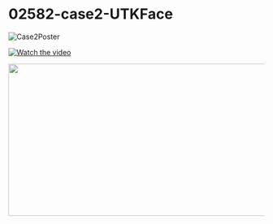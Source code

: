 # 02582-case2-UTKFace

![Case2Poster](https://github.com/PlevanTem/02582-case2-UTKFace/assets/43092163/99e9f476-bbec-4cce-b8ff-957847511b8a)

[![Watch the video](https://img.youtube.com/vi/tB8KjiyGbUw/hqdefault.jpg)](https://www.youtube.com/embed/tB8KjiyGbUw)

[<img src="https://img.youtube.com/vi/<VIDEO_ID>/hqdefault.jpg" width="600" height="300"
/>](https://www.youtube.com/embed/tB8KjiyGbUw)
